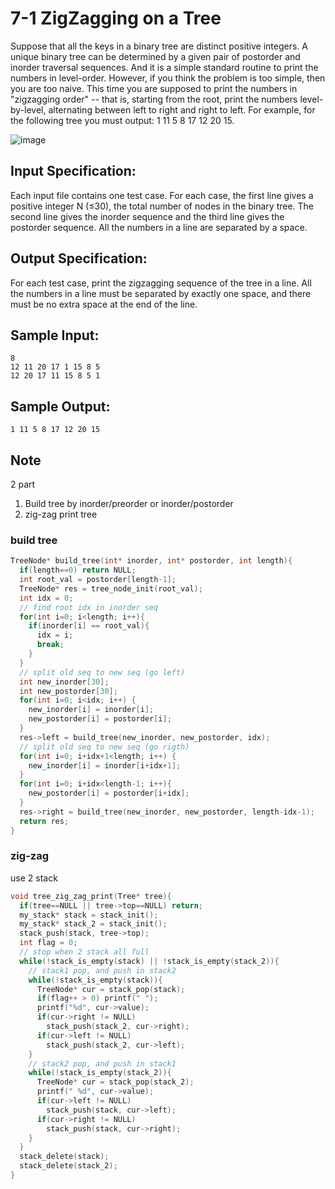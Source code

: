 # 7-1 ZigZagging on a Tree
Suppose that all the keys in a binary tree are distinct positive integers. A unique binary tree can be determined by a given pair of postorder and inorder traversal sequences. And it is a simple standard routine to print the numbers in level-order. However, if you think the problem is too simple, then you are too naive. This time you are supposed to print the numbers in "zigzagging order" -- that is, starting from the root, print the numbers level-by-level, alternating between left to right and right to left. For example, for the following tree you must output: 1 11 5 8 17 12 20 15.

![image](https://images.ptausercontent.com/337cbfb0-a7b2-4500-9664-318e9ffc870e.jpg)
## Input Specification:
Each input file contains one test case. For each case, the first line gives a positive integer N (≤30), the total number of nodes in the binary tree. The second line gives the inorder sequence and the third line gives the postorder sequence. All the numbers in a line are separated by a space.
## Output Specification:
For each test case, print the zigzagging sequence of the tree in a line. All the numbers in a line must be separated by exactly one space, and there must be no extra space at the end of the line.
## Sample Input:
```
8
12 11 20 17 1 15 8 5
12 20 17 11 15 8 5 1
```
## Sample Output:
```
1 11 5 8 17 12 20 15
```
## Note
2 part

1. Build tree by inorder/preorder or inorder/postorder
2. zig-zag print tree
### build tree
```c
TreeNode* build_tree(int* inorder, int* postorder, int length){
  if(length==0) return NULL;
  int root_val = postorder[length-1];
  TreeNode* res = tree_node_init(root_val);
  int idx = 0;
  // find root idx in inorder seq
  for(int i=0; i<length; i++){
    if(inorder[i] == root_val){
      idx = i;
      break;
    }
  }
  // split old seq to new seq (go left)
  int new_inorder[30];
  int new_postorder[30];
  for(int i=0; i<idx; i++) {
    new_inorder[i] = inorder[i];
    new_postorder[i] = postorder[i];
  }
  res->left = build_tree(new_inorder, new_postorder, idx);
  // split old seq to new seq (go rigth)
  for(int i=0; i+idx+1<length; i++) {
    new_inorder[i] = inorder[i+idx+1];
  }
  for(int i=0; i+idx<length-1; i++){
    new_postorder[i] = postorder[i+idx];
  }
  res->right = build_tree(new_inorder, new_postorder, length-idx-1);
  return res; 
}
```
### zig-zag
use 2 stack
```c
void tree_zig_zag_print(Tree* tree){
  if(tree==NULL || tree->top==NULL) return;
  my_stack* stack = stack_init(); 
  my_stack* stack_2 = stack_init(); 
  stack_push(stack, tree->top);
  int flag = 0;
  // stop when 2 stack all full
  while(!stack_is_empty(stack) || !stack_is_empty(stack_2)){
    // stack1 pop, and push in stack2
    while(!stack_is_empty(stack)){
      TreeNode* cur = stack_pop(stack);
      if(flag++ > 0) printf(" ");
      printf("%d", cur->value);
      if(cur->right != NULL)
        stack_push(stack_2, cur->right);
      if(cur->left != NULL)
        stack_push(stack_2, cur->left);
    }
    // stack2 pop, and push in stack1
    while(!stack_is_empty(stack_2)){
      TreeNode* cur = stack_pop(stack_2);
      printf(" %d", cur->value);
      if(cur->left != NULL)
        stack_push(stack, cur->left);
      if(cur->right != NULL)
        stack_push(stack, cur->right);
    }
  }
  stack_delete(stack);
  stack_delete(stack_2);
}
```
